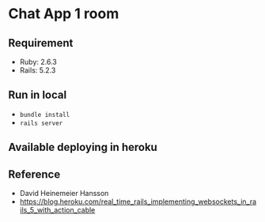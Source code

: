 # Chat App 1 room
## Requirement
* Ruby: 2.6.3
* Rails: 5.2.3
## Run in local
* ```bundle install```
* ```rails server```
## Available deploying in heroku
## Reference
* David Heinemeier Hansson
* https://blog.heroku.com/real_time_rails_implementing_websockets_in_rails_5_with_action_cable
